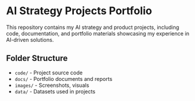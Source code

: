 # AI Strategy Projects Portfolio
This repository contains my AI strategy and product projects, including code, documentation, and portfolio materials showcasing my experience in AI-driven solutions.
## Folder Structure
- `code/` - Project source code
- `docs/` - Portfolio documents and reports
- `images/` - Screenshots, visuals
- `data/` - Datasets used in projects
